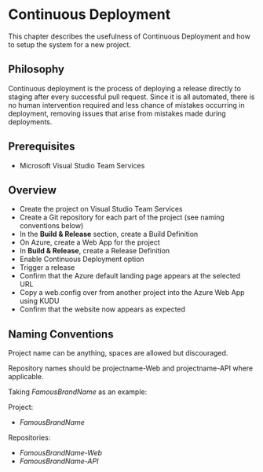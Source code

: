 # Continuous Deployment
This chapter describes the usefulness of Continuous Deployment and how to setup the system for a new project.

## Philosophy

Continuous deployment is the process of deploying a release directly to staging after every successful pull request. Since it is all automated, there is no human intervention required and less chance of mistakes occurring in deployment, removing issues that arise from mistakes made during deployments.

## Prerequisites
- Microsoft Visual Studio Team Services

## Overview

* Create the project on Visual Studio Team Services
* Create a Git repository for each part of the project (see naming conventions below)
* In the **Build & Release** section, create a Build Definition
* On Azure, create a Web App for the project
* In **Build & Release**, create a Release Definition
* Enable Continuous Deployment option
* Trigger a release
* Confirm that the Azure default landing page appears at the selected URL
* Copy a web.config over from another project into the Azure Web App using KUDU
* Confirm that the website now appears as expected


## Naming Conventions

Project name can be anything, spaces are allowed but discouraged.

Repository names should be projectname-Web and projectname-API where applicable.

Taking *FamousBrandName* as an example:

Project:
* *FamousBrandName*

Repositories:
* *FamousBrandName-Web*
* *FamousBrandName-API*

